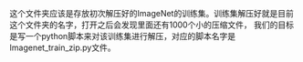 这个文件夹应该是存放初次解压好的ImageNet的训练集。训练集解压好就是目前这个文件夹的名字，打开之后会发现里面还有1000个小的压缩文件，
我们的目标是写一个python脚本来对该训练集进行解压，对应的脚本名字是Imagenet_train_zip.py文件。
